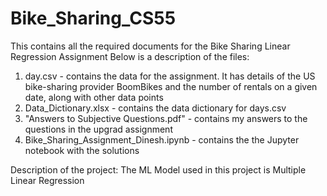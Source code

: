 # Bike_Sharing_CS55
This contains all the required documents for the Bike Sharing Linear Regression Assignment
Below is a description of the files: 
1) day.csv - contains the data for the assignment. It has details of the US bike-sharing provider BoomBikes and the number of rentals on a given date, along with other data points
2) Data_Dictionary.xlsx - contains the data dictionary for days.csv
3) "Answers to Subjective Questions.pdf" - contains my answers to the questions in the upgrad assignment
4) Bike_Sharing_Assignment_Dinesh.ipynb - contains the the Jupyter notebook with the solutions

Description of the project: 
The ML Model used in this project is Multiple Linear Regression
